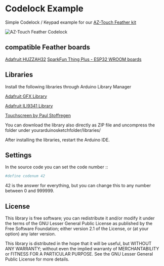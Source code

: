 # Codelock Example

Simple Codelock / Keypad example for our [AZ-Touch Feather kit](https://www.hwhardsoft.de/english/projects/az-touch-feather/) 

![AZ-Touch Feather Codelock](https://user-images.githubusercontent.com/3049858/79955903-b58f4580-847f-11ea-8a44-0ffad80f72f7.jpg)


## compatible Feather boards
[Adafruit HUZZAH32](https://www.adafruit.com/product/3405)
[SparkFun Thing Plus - ESP32 WROOM boards](https://www.sparkfun.com/products/15663)



## Libraries

Install the following libraries through Arduino Library Manager

[Adafruit GFX Library](https://github.com/adafruit/Adafruit-GFX-Library/archive/master.zip)

[Adafruit ILI9341 Library](https://github.com/adafruit/Adafruit_ILI9341)

[Touchscreen by Paul Stoffregen](https://github.com/PaulStoffregen/XPT2046_Touchscreen/)


You can download the library also directly as ZIP file and uncompress the folder under yourarduinosketchfolder/libraries/   

After installing the libraries, restart the Arduino IDE. 


## Settings 

In the source code you can set the code number :: 

```bash
#define codenum 42
```

42 is the answer for everything, but you can change this to any number between 0 and 999999.


## License

This library is free software; you can redistribute it and/or
modify it under the terms of the GNU Lesser General Public
License as published by the Free Software Foundation; either
version 2.1 of the License, or (at your option) any later version.

This library is distributed in the hope that it will be useful,
but WITHOUT ANY WARRANTY; without even the implied warranty of
MERCHANTABILITY or FITNESS FOR A PARTICULAR PURPOSE.  See the GNU
Lesser General Public License for more details.
